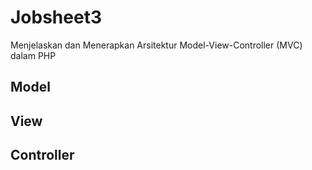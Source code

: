 # Jobsheet3
Menjelaskan dan Menerapkan Arsitektur Model-View-Controller (MVC) dalam PHP

## Model
## View
## Controller
